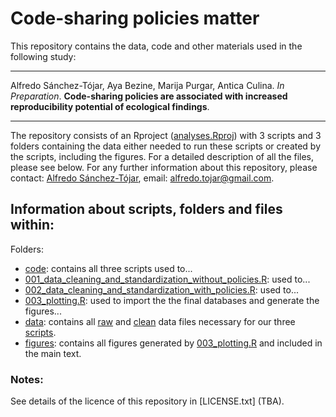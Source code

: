 # Code-sharing policies matter

This repository contains the data, code and other materials used in the following study:

---

Alfredo Sánchez-Tójar,  Aya Bezine, Marija Purgar, Antica Culina. *In Preparation*. **Code-sharing policies are associated with increased reproducibility potential of ecological findings**.

---

The repository consists of an Rproject ([analyses.Rproj](https://github.com/ASanchez-Tojar/code-sharing_policies_matter/blob/main/analyses.Rproj)) with 3 scripts and 3 folders containing the data either needed to run these scripts or created by the scripts, including the figures. For a detailed description of all the files, please see below. For any further information about this repository, please contact: [Alfredo Sánchez-Tójar](https://scholar.google.co.uk/citations?hl=en&user=Sh-Rjq8AAAAJ&view_op=list_works&sortby=pubdate), email: alfredo.tojar@gmail.com. 


## Information about scripts, folders and files within:

Folders:
-	[code](https://github.com/ASanchez-Tojar/code-sharing_policies_matter/tree/main/code): contains all three scripts used to...
  - [001_data_cleaning_and_standardization_without_policies.R](https://github.com/ASanchez-Tojar/code-sharing_policies_matter/blob/main/code/001_data_cleaning_and_standardization_without_policies.R): used to...
  - [002_data_cleaning_and_standardization_with_policies.R](https://github.com/ASanchez-Tojar/code-sharing_policies_matter/blob/main/code/002_data_cleaning_and_standardization_with_policies.R): used to...
  - [003_plotting.R](https://github.com/ASanchez-Tojar/code-sharing_policies_matter/blob/main/code/003_plotting.R): used to import the the final databases and generate the figures...
- [data](https://github.com/ASanchez-Tojar/code-sharing_policies_matter/tree/main/data): contains all [raw](https://github.com/ASanchez-Tojar/code-sharing_policies_matter/tree/main/data/raw_databases) and [clean](https://github.com/ASanchez-Tojar/code-sharing_policies_matter/tree/main/data/clean_databases) data files necessary for our three [scripts](https://github.com/ASanchez-Tojar/code-sharing_policies_matter/tree/main/code).
- [figures](https://github.com/ASanchez-Tojar/code-sharing_policies_matter/tree/main/figures): contains all figures generated by [003_plotting.R](https://github.com/ASanchez-Tojar/code-sharing_policies_matter/blob/main/code/003_plotting.R) and included in the main text.

### Notes:

See details of the licence of this repository in [LICENSE.txt] (TBA).

